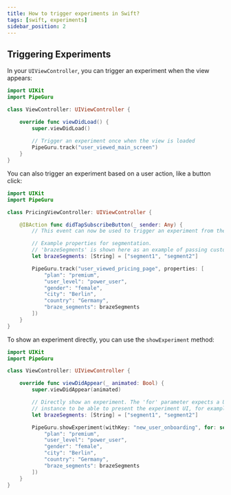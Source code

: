 ```yaml
---
title: How to trigger experiments in Swift?
tags: [swift, experiments]
sidebar_position: 2
---
```


## Triggering Experiments

In your `UIViewController`, you can trigger an experiment when the view appears:

```swift
import UIKit
import PipeGuru

class ViewController: UIViewController {

    override func viewDidLoad() {
        super.viewDidLoad()
        
        // Trigger an experiment once when the view is loaded
        PipeGuru.track("user_viewed_main_screen")
    }
}
```

You can also trigger an experiment based on a user action, like a button click:

```swift
import UIKit
import PipeGuru

class PricingViewController: UIViewController {

    @IBAction func didTapSubscribeButton(_ sender: Any) {
        // This event can now be used to trigger an experiment from the PipeGuru dashboard

        // Example properties for segmentation.
        // 'brazeSegments' is shown here as an example of passing custom data structures.
        let brazeSegments: [String] = ["segment1", "segment2"]

        PipeGuru.track("user_viewed_pricing_page", properties: [
            "plan": "premium",
            "user_level": "power_user",
            "gender": "female",
            "city": "Berlin",
            "country": "Germany",
            "braze_segments": brazeSegments
        ])
    }
}
```

To show an experiment directly, you can use the `showExperiment` method:

```swift
import UIKit
import PipeGuru

class ViewController: UIViewController {

    override func viewDidAppear(_ animated: Bool) {
        super.viewDidAppear(animated)

        // Directly show an experiment. The 'for' parameter expects a UIViewController
        // instance to be able to present the experiment UI, for example as a modal.
        let brazeSegments: [String] = ["segment1", "segment2"]

        PipeGuru.showExperiment(withKey: "new_user_onboarding", for: self, properties: [
            "plan": "premium",
            "user_level": "power_user",
            "gender": "female",
            "city": "Berlin",
            "country": "Germany",
            "braze_segments": brazeSegments
        ])
    }
}
```